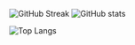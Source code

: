 
<!--
### Hi there 👋

**RajeshRenato/RajeshRenato** is a ✨ _special_ ✨ repository because its `README.md` (this file) appears on your GitHub profile.

Here are some ideas to get you started:

- 🔭 I’m currently working on ...
- 🌱 I’m currently learning ...
- 👯 I’m looking to collaborate on ...
- 🤔 I’m looking for help with ...
- 💬 Ask me about ...
- 📫 How to reach me: ...
- 😄 Pronouns: ...
- ⚡ Fun fact: ...
-->
![GitHub Streak](https://github-readme-streak-stats.herokuapp.com/?user=RajeshRenato&theme=radical) ![GitHub stats](https://github-readme-stats.vercel.app/api?username=RajeshRenato&show_icons=true&theme=radical)

![Top Langs](https://github-readme-stats.vercel.app/api/top-langs/?username=RajeshRenato&theme=radical)
